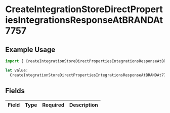 # CreateIntegrationStoreDirectPropertiesIntegrationsResponseAtBRANDAt7757

## Example Usage

```typescript
import { CreateIntegrationStoreDirectPropertiesIntegrationsResponseAtBRANDAt7757 } from "@vercel/sdk/models/createintegrationstoredirectop.js";

let value:
  CreateIntegrationStoreDirectPropertiesIntegrationsResponseAtBRANDAt7757 = {};
```

## Fields

| Field       | Type        | Required    | Description |
| ----------- | ----------- | ----------- | ----------- |